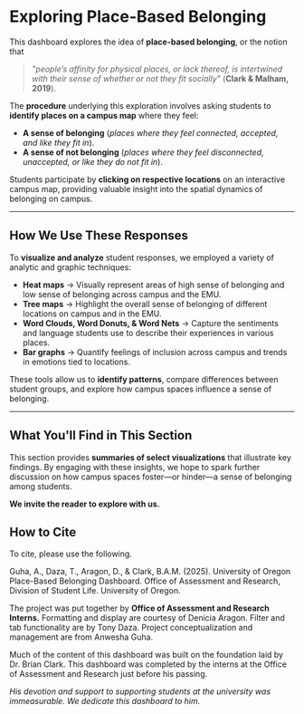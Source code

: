 # Exploring **Place-Based Belonging**  

This dashboard explores the idea of **place-based belonging**, or the notion that  
> *"people’s affinity for physical places, or lack thereof, is intertwined with their sense of whether or not they fit socially"* (**Clark & Malham, 2019**).  

The **procedure** underlying this exploration involves asking students to **identify places on a campus map** where they feel:  

- **A sense of belonging** (*places where they feel connected, accepted, and like they fit in*).  
- **A sense of not belonging** (*places where they feel disconnected, unaccepted, or like they do not fit in*).  

Students participate by **clicking on respective locations** on an interactive campus map, providing valuable insight into the spatial dynamics of belonging on campus.  

---

## **How We Use These Responses**  

To **visualize and analyze** student responses, we employed a variety of analytic and graphic techniques:  

- **<span class="yellow-text">Heat maps</span>** → Visually represent areas of high sense of belonging and low sense of belonging across campus and the EMU.  
- **<span class="yellow-text">Tree maps</span>** → Highlight the overall sense of belonging of different locations on campus and in the EMU.  
- **<span class="yellow-text">Word Clouds, Word Donuts, & Word Nets</span>** → Capture the sentiments and language students use to describe their experiences in various places.  
- **<span class="yellow-text">Bar graphs</span>** → Quantify feelings of inclusion across campus and trends in emotions tied to locations.  

These tools allow us to **identify patterns**, compare differences between student groups, and explore how campus spaces influence a sense of belonging.  

---

## **What You'll Find in This Section**  

This section provides **summaries of select visualizations** that illustrate key findings. By engaging with these insights, we hope to spark further discussion on how campus spaces foster—or hinder—a sense of belonging among students.  

**<span class="yellow-text">We invite the reader to explore with us.</span>**   

## **How to Cite** 

To cite, please use the following.

Guha, A., Daza, T., Aragon, D., & Clark, B.A.M. (2025). University of Oregon Place-Based Belonging Dashboard. Office of Assessment and Research, Division of Student Life. University of Oregon.

The project was put together by **Office of Assessment and Research Interns.** Formatting and display are courtesy of Denicia Aragon. Filter and tab functionality are by Tony Daza. Project conceptualization and management are from Anwesha Guha.

Much of the content of this dashboard was built on the foundation laid by Dr. Brian Clark. This dashboard was completed by the interns at the Office of Assessment and Research just before his passing. 

*His devotion and support to supporting students at the university was immeasurable. We dedicate this dashboard to him.*

